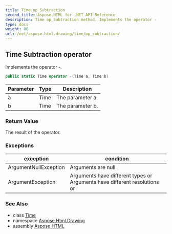 ```yaml
---
title: Time.op_Subtraction
second_title: Aspose.HTML for .NET API Reference
description: Time op_Subtraction method. Implements the operator -
type: docs
weight: 80
url: /net/aspose.html.drawing/time/op_subtraction/
---
```

## Time Subtraction operator

Implements the operator -.

```csharp
public static Time operator -(Time a, Time b)
```

| Parameter | Type | Description |
| --- | --- | --- |
| a | Time | The parameter a. |
| b | Time | The parameter b. |

### Return Value

The result of the operator.

### Exceptions

| exception | condition |
| --- | --- |
| ArgumentNullException | Arguments are null |
| ArgumentException | Arguments have different types or Arguments have different resolutions or |

### See Also

* class [Time](../)
* namespace [Aspose.Html.Drawing](../../../aspose.html.drawing/)
* assembly [Aspose.HTML](../../../)
